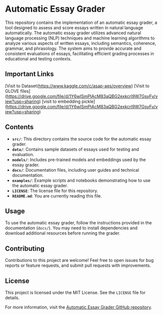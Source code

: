 # Automatic Essay Grader

This repository contains the implementation of an automatic essay grader, a tool designed to assess and score essays written in natural language automatically. The automatic essay grader utilizes advanced natural language processing (NLP) techniques and machine learning algorithms to analyze various aspects of written essays, including semantics, coherence, grammar, and phrasology. The system aims to provide accurate and consistent evaluations of essays, facilitating efficient grading processes in educational and testing contexts.

## Important Links
[Visit to Dataset(https://www.kaggle.com/c/asap-aes/overview)
[Visit to  GLOVE files] (https://drive.google.com/file/d/1Y6wISmPIAcM83aQBG2exkcrI9W7GsyFv/view?usp=sharing)
[visit to embedding pickle] (https://drive.google.com/file/d/1Y6wISmPIAcM83aQBG2exkcrI9W7GsyFv/view?usp=sharing)


## Contents

- **`src/`**: This directory contains the source code for the automatic essay grader.
- **`data/`**: Contains sample datasets of essays used for testing and evaluation.
- **`models/`**: Includes pre-trained models and embeddings used by the essay grader.
- **`docs/`**: Documentation files, including user guides and technical documentation.
- **`examples/`**: Example scripts and notebooks demonstrating how to use the automatic essay grader.
- **`LICENSE`**: The license file for this repository.
- **`README.md`**: You are currently reading this file.

## Usage

To use the automatic essay grader, follow the instructions provided in the documentation (`docs/`). You may need to install dependencies and download additional resources before running the grader.

## Contributing

Contributions to this project are welcome! Feel free to open issues for bug reports or feature requests, and submit pull requests with improvements.

## License

This project is licensed under the MIT License. See the `LICENSE` file for details.

For more information, visit the [Automatic Essay Grader GitHub repository](https://github.com/your-username/automatic-essay-grader).
